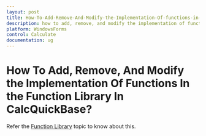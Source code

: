 ```yaml
---
layout: post
title: How-To-Add-Remove-And-Modify-the-Implementation-Of-functions-in-the-function-Library-in-Calcquickbase | WindowsForms | Syncfusion
description: how to add, remove, and modify the implementation of functions in the function library in calcquickbase?
platform: WindowsForms
control: Calculate
documentation: ug
---
```


# How To Add, Remove, And Modify the Implementation Of Functions In the Function Library In CalcQuickBase?

Refer the [Function Library](http://docs.syncfusion.com/windowsforms/calculate/function-library) topic to know about this.

